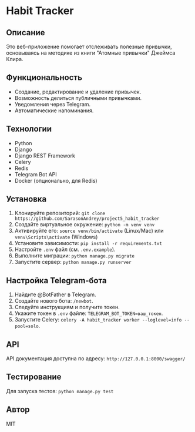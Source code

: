 # Habit Tracker

## Описание
Это веб-приложение помогает отслеживать полезные привычки, основываясь на методике из книги "Атомные привычки" Джеймса Клира.

## Функциональность
- Создание, редактирование и удаление привычек.
- Возможность делиться публичными привычками.
- Уведомления через Telegram.
- Автоматические напоминания.

## Технологии
- Python
- Django
- Django REST Framework
- Celery
- Redis
- Telegram Bot API
- Docker (опционально, для Redis)

## Установка
1. Клонируйте репозиторий: `git clone https://github.com/SarasonAndrey/project5_habit_tracker`
2. Создайте виртуальное окружение: `python -m venv venv`
3. Активируйте его: `source venv/bin/activate` (Linux/Mac) или `venv\Scripts\activate` (Windows)
4. Установите зависимости: `pip install -r requirements.txt`
5. Настройте `.env` файл (см. `.env.example`).
6. Выполните миграции: `python manage.py migrate`
7. Запустите сервер: `python manage.py runserver`

## Настройка Telegram-бота
1. Найдите @BotFather в Telegram.
2. Создайте нового бота: `/newbot`.
3. Следуйте инструкциям и получите токен.
4. Укажите токен в `.env` файле: `TELEGRAM_BOT_TOKEN=ваш_токен`.
5. Запустите Celery: `celery -A habit_tracker worker --loglevel=info --pool=solo`.

## API
API документация доступна по адресу: `http://127.0.0.1:8000/swagger/`

## Тестирование
Для запуска тестов: `python manage.py test`

## Автор
MIT